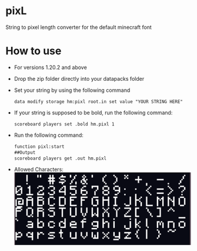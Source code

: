 # pixL
String to pixel length converter for the default minecraft font

# How to use
* For versions 1.20.2 and above
* Drop the zip folder directly into your datapacks folder
* Set your string by using the following command
  
  ```mcfunction
  data modify storage hm:pixl root.in set value "YOUR STRING HERE"
  ```

* If your string is supposed to be bold, run the following command:
  
  ```mcfunction
  scoreboard players set .bold hm.pixl 1
  ```

* Run the following command:

  ```mcfunction
  function pixl:start
  ##Output
  scoreboard players get .out hm.pixl
  ```

* Allowed Characters:
  <img src="chars.png" width="1000">

  


